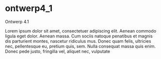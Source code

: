# ontwerp4_1
Ontwerp 4.1

Lorem ipsum dolor sit amet, consectetuer adipiscing elit. 
Aenean commodo ligula eget dolor. Aenean massa. Cum sociis 
natoque penatibus et magnis dis parturient montes, nascetur 
ridiculus mus. Donec quam felis, ultricies nec, pellentesque eu, 
pretium quis, sem. Nulla consequat massa quis enim. Donec pede justo, 
fringilla vel, aliquet nec, vulputate 